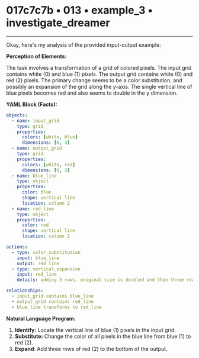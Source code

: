 # 017c7c7b • 013 • example_3 • investigate_dreamer

---
Okay, here's my analysis of the provided input-output example:

**Perception of Elements:**

The task involves a transformation of a grid of colored pixels. The input grid contains white (0) and blue (1) pixels. The output grid contains white (0) and red (2) pixels. The primary change seems to be a color substitution, and possibly an expansion of the grid along the y-axis. The single vertical line of blue pixels becomes red and also seems to double in the y dimension.

**YAML Block (Facts):**



```yaml
objects:
  - name: input_grid
    type: grid
    properties:
      colors: [white, blue]
      dimensions: [6, 3]
  - name: output_grid
    type: grid
    properties:
      colors: [white, red]
      dimensions: [9, 3]
  - name: blue_line
    type: object
    properties:
      color: blue
      shape: vertical line
      location: column 2
  - name: red_line
    type: object
    properties:
      color: red
      shape: vertical line
      location: column 2

actions:
  - type: color_substitution
    input: blue_line
    output: red_line
  - type: vertical_expansion
    input: red_line
    details: adding 3 rows. original size is doubled and then three rows inserted

relationships:
  - input_grid contains blue_line
  - output_grid contains red_line
  - blue_line transforms to red_line

```



**Natural Language Program:**

1.  **Identify:** Locate the vertical line of blue (1) pixels in the input grid.
2.  **Substitute:** Change the color of all pixels in the blue line from blue (1) to red (2).
3. **Expand**: Add three rows of red (2) to the bottom of the output.


